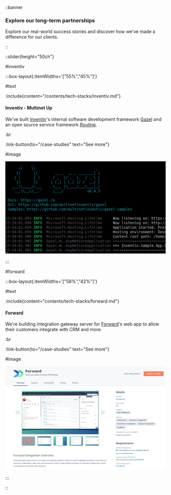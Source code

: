 ::banner

### Explore our long-term partnerships

Explore our real-world success stories and discover how we've made a difference
for our clients.

::

::slider{height="50ch"}

#inventiv

:::box-layout{:itemWidths='["55%","45%"]'}

#text

:include{content="/contents/tech-stacks/inventiv.md"}

#### Inventiv - Multinet Up

We've built [Inventiv][]'s internal software development framework [Gazel][] and
an open source service framework [Routine][].

:br

:link-button{to="/case-studies" text="See more"}

#image

![Gazel](/images/case-studies/gazel-running.png)

:::

#forward

:::box-layout{:itemWidths='["58%","42%"]'}

#text

:include{content="contents/tech-stacks/forward.md"}

#### Forward

We're building integration gateway server for [Forward][]'s web app to allow
their customers integrate with CRM and more.

:br

:link-button{to="/case-studies" text="See more"}

#image

![Forward](/images/case-studies/forward-hubspot-app.png)

:::

::

[Forward]: https://dealforward.com/
[Gazel]: https://gazel.io/
[Inventiv]: https://inventiv.com.tr/en/home
[Routine]: https://github.com/multinetinventiv/routine
